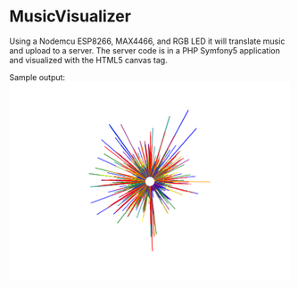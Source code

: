 # MusicVisualizer
Using a Nodemcu ESP8266, MAX4466, and RGB LED it will translate music and upload to a server. The server code is in a PHP Symfony5 application and visualized with the HTML5 canvas tag.

Sample output:
![plot](./images/hedwigsTheme.png)
